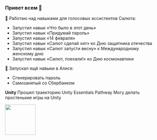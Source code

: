 ### Привет всем 👋

🔭 Работаю над навыками для голосовых ассистентов Салюта:
- Запустил навык «Что было в этот день»
- Запустил навык «Придумай пароль»
- Запустил навык «14 февраля»
- Запустил навык «Салют сделай хит» ко Дню защитника отечества
- Запустил навык «Салют запусти весну» к Международному женскому дню
- Запустил навык «Салют, поехали!» ко Дню космонавтики

💬 Запускал ещё навыки в Алисе:
- Сгенерировать пароль
- Самозанятый со Сбербанком

**Unity**
Прошел траекторию Unity Essentials Pathway
Могу делать простенькие игры на Unity

<img src="https://user-images.githubusercontent.com/21137721/150208013-7b9a1ad4-047c-4950-9f4a-4e4e2f131fb5.png" width="100" height="100">
